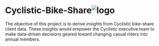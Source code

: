 # Cyclistic-Bike-Share![logo](https://user-images.githubusercontent.com/110731547/183268195-c5a0b258-6929-4613-8b02-7aea6a9411fc.png)
The objective of this project is to derive insights from Cyclistic bike-share client data. These insights would empower the Cyclistic executive team to make data-driven decisions geared toward changing casual riders into annual members.
